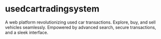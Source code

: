 # usedcartradingsystem
A web platform revolutionizing used car transactions. Explore, buy, and sell vehicles seamlessly. Empowered by advanced search, secure transactions, and a sleek interface.
